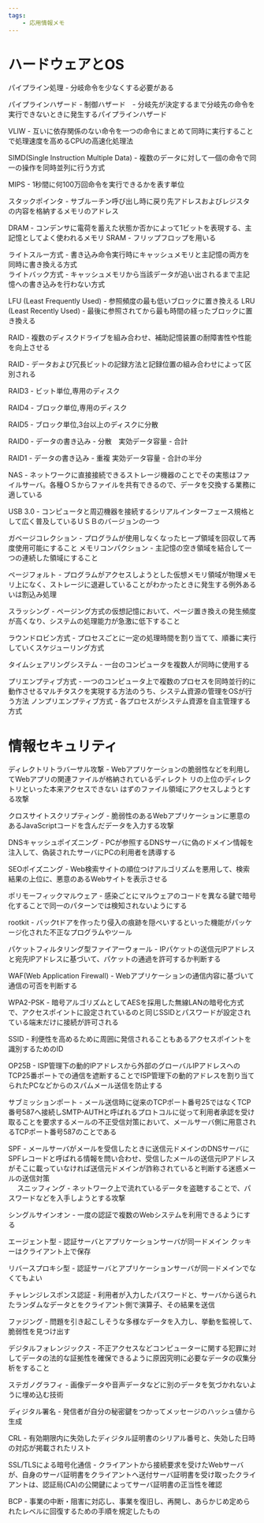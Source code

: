 ```yaml
---
tags:
    - 応用情報メモ
---
```


# ハードウェアとOS
パイプライン処理 - 分岐命令を少なくする必要がある

パイプラインハザード - 制御ハザード　- 分岐先が決定するまで分岐先の命令を実行できないときに発生するパイプラインハザード

VLIW - 互いに依存関係のない命令を一つの命令にまとめて同時に実行することで処理速度を高めるCPUの高速化処理法

SIMD(Single Instruction Multiple Data) - 複数のデータに対して一個の命令で同一の操作を同時並列に行う方式

MIPS - 1秒間に何100万回命令を実行できるかを表す単位    

スタックポインタ - サブルーチン呼び出し時に戻り先アドレスおよびレジスタの内容を格納するメモリのアドレス 

DRAM - コンデンサに電荷を蓄えた状態か否かによって1ビットを表現する、主記憶としてよく使われるメモリ
SRAM - フリップフロップを用いる

ライトスルー方式 - 書き込み命令実行時にキャッシュメモリと主記憶の両方を同時に書き換える方式    
ライトバック方式 - キャッシュメモリから当該データが追い出されるまで主記憶への書き込みを行わない方式

LFU (Least Frequently Used) - 参照頻度の最も低いブロックに置き換える
LRU (Least Recently Used) - 最後に参照されてから最も時間の経ったブロックに置き換える

RAID - 複数のディスクドライブを組み合わせ、補助記憶装置の耐障害性や性能を向上させる

RAID - データおよび冗長ビットの記録方法と記録位置の組み合わせによって区別される

RAID3 - ビット単位,専用のディスク      

RAID4 - ブロック単位,専用のディスク    

RAID5 - ブロック単位,3台以上のディスクに分散

RAID0 - データの書き込み - 分散　実効データ容量 - 合計

RAID1 - データの書き込み - 重複  実効データ容量 - 合計の半分    

NAS - ネットワークに直接接続できるストレージ機器のことでその実態はファイルサーバ。各種ＯＳからファイルを共有できるので、データを交換する業務に適している

USB 3.0 - コンピュータと周辺機器を接続するシリアルインターフェース規格として広く普及しているＵＳＢのバージョンの一つ

ガベージコレクション - プログラムが使用しなくなったヒープ領域を回収して再度使用可能にすること
メモリコンパクション - 主記憶の空き領域を結合して一つの連続した領域にすること

ページフォルト - プログラムがアクセスしようとした仮想メモリ領域が物理メモリ上になく、ストレージに退避していることがわかったときに発生する例外あるいは割込み処理

スラッシング - ページング方式の仮想記憶において、ページ置き換えの発生頻度が高くなり、システムの処理能力が急激に低下すること

ラウンドロビン方式 - プロセスごとに一定の処理時間を割り当てて、順番に実行していくスケジューリング方式

タイムシェアリングシステム - 一台のコンピュータを複数人が同時に使用する

プリエンプティブ方式 - 一つのコンピュータ上で複数のプロセスを同時並行的に動作させるマルチタスクを実現する方法のうち、システム資源の管理をOSが行う方法
ノンプリエンプティブ方式 - 各プロセスがシステム資源を自主管理する方式

# 情報セキュリティ

ディレクトリトラバーサル攻撃 - Webアプリケーションの脆弱性などを利用してWebアプリの関連ファイルが格納されているディレクト
                             リの上位のディレクトリといった本来アクセスできない
                             はずのファイル領域にアクセスしようとする攻撃
                            
クロスサイトスクリプティング - 脆弱性のあるWebアプリケーションに悪意のあるJavaScriptコードを含んだデータを入力する攻撃                      

DNSキャッシュポイズニング - PCが参照するDNSサーバに偽のドメイン情報を注入して、偽装されたサーバにPCの利用者を誘導する
                           

SEOポイズニング - Web検索サイトの順位つけアルゴリズムを悪用して、検索結果の上位に、悪意のあるWebサイトを表示させる                           
                 

ポリモーフィックマルウェア - 感染ごとにマルウェアのコードを異なる鍵で暗号化することで同一のパターンでは検知されないようにする                 
                           
                        
rootkit - バックtドアを作ったり侵入の痕跡を隠ぺいするといった機能がパッケージ化された不正なプログラムやツール                        
          

パケットフィルタリング型ファイアーウォール - IPパケットの送信元IPアドレスと宛先IPアドレスに基づいて、パケットの通過を許可するか判断する
                                          
WAF(Web Application Firewall) - Webアプリケーションの通信内容に基づいて通信の可否を判断する


WPA2-PSK - 暗号アルゴリズムとしてAESを採用した無線LANの暗号化方式で、アクセスポイントに設定されているのと同じSSIDとパスワードが設定されている端末だけに接続が許可される
        
SSID - 利便性を高めるために周囲に発信されることもあるアクセスポイントを識別するためのID        
       
OP25B - ISP管理下の動的IPアドレスから外部のグローバルIPアドレスへのTCP25番ポートでの通信を遮断することでISP管理下の動的アドレスを割り当てられたPCなどからのスパムメール送信を防止する

サブミッションポート - メール送信時に従来のTCPポート番号25ではなくTCP番号587へ接続しSMTP-AUTHと呼ばれるプロトコルに従って利用者承認を受け取ることを要求するメールの不正受信対策において、メールサーバ側に用意されるTCPポート番号587のことである

SPF - メールサーバがメールを受信したときに送信元ドメインのDNSサーバにSPFレコードと呼ばれる情報を問い合わせ、受信したメールの送信元IPアドレスがそこに載っていなければ送信元ドメインが詐称されていると判断する迷惑メールの送信対策                      
    　
スニッフィング - ネットワーク上で流れているデータを盗聴することで、パスワードなどを入手しようとする攻撃

シングルサインオン - 一度の認証で複数のWebシステムを利用できるようにする

エージェント型     - 認証サーバとアプリケーションサーバが同一ドメイン クッキーはクライアント上で保存

リバースプロキシ型 - 認証サーバとアプリケーションサーバが同一ドメインでなくてもよい

チャレンジレスポンス認証 - 利用者が入力したパスワードと、サーバから送られたランダムなデータとをクライアント側で演算子、その結果を送信

ファジング - 問題を引き起こしそうな多様なデータを入力し、挙動を監視して、脆弱性を見つけ出す

デジタルフォレンジックス - 不正アクセスなどコンピューターに関する犯罪に対してデータの法的な証拠性を確保できるように原因究明に必要なデータの収集分析をすること

ステガノグラフィ - 画像データや音声データなどに別のデータを気づかれないように埋め込む技術

ディジタル署名 - 発信者が自分の秘密鍵をつかってメッセージのハッシュ値から生成

CRL - 有効期限内に失効したディジタル証明書のシリアル番号と、失効した日時の対応が掲載されたリスト

SSL/TLSによる暗号化通信 - クライアントから接続要求を受けたWebサーバが、自身のサーバ証明書をクライアントへ送付サーバ証明書を受け取ったクライアントは、認証局(CA)の公開鍵によってサーバ証明書の正当性を確認                               
                        
BCP - 事業の中断・阻害に対応し、事業を復旧し、再開し、あらかじめ定められたレベルに回復するための手順を規定したもの
